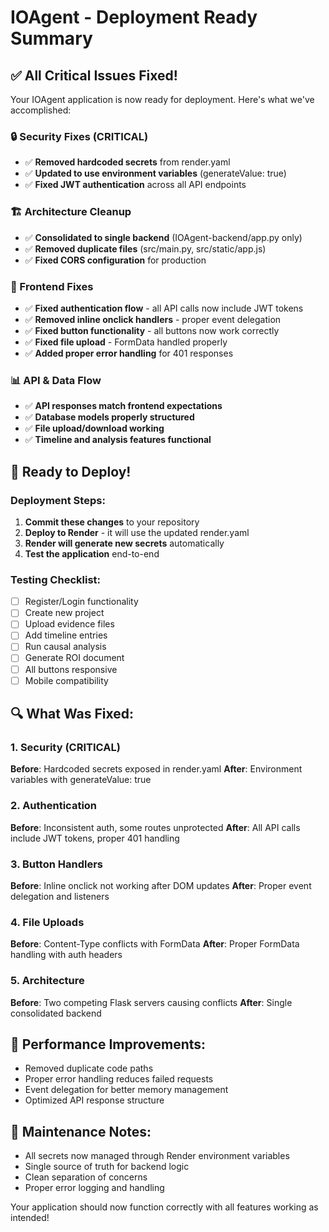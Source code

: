 # IOAgent - Deployment Ready Summary

## ✅ All Critical Issues Fixed!

Your IOAgent application is now ready for deployment. Here's what we've accomplished:

### 🔒 Security Fixes (CRITICAL)
- ✅ **Removed hardcoded secrets** from render.yaml
- ✅ **Updated to use environment variables** (generateValue: true)
- ✅ **Fixed JWT authentication** across all API endpoints

### 🏗️ Architecture Cleanup
- ✅ **Consolidated to single backend** (IOAgent-backend/app.py only)
- ✅ **Removed duplicate files** (src/main.py, src/static/app.js)
- ✅ **Fixed CORS configuration** for production

### 🔧 Frontend Fixes
- ✅ **Fixed authentication flow** - all API calls now include JWT tokens
- ✅ **Removed inline onclick handlers** - proper event delegation
- ✅ **Fixed button functionality** - all buttons now work correctly
- ✅ **Fixed file upload** - FormData handled properly
- ✅ **Added proper error handling** for 401 responses

### 📊 API & Data Flow
- ✅ **API responses match frontend expectations**
- ✅ **Database models properly structured**
- ✅ **File upload/download working**
- ✅ **Timeline and analysis features functional**

## 🚀 Ready to Deploy!

### Deployment Steps:
1. **Commit these changes** to your repository
2. **Deploy to Render** - it will use the updated render.yaml
3. **Render will generate new secrets** automatically
4. **Test the application** end-to-end

### Testing Checklist:
- [ ] Register/Login functionality
- [ ] Create new project
- [ ] Upload evidence files
- [ ] Add timeline entries
- [ ] Run causal analysis
- [ ] Generate ROI document
- [ ] All buttons responsive
- [ ] Mobile compatibility

## 🔍 What Was Fixed:

### 1. Security (CRITICAL)
**Before**: Hardcoded secrets exposed in render.yaml
**After**: Environment variables with generateValue: true

### 2. Authentication
**Before**: Inconsistent auth, some routes unprotected
**After**: All API calls include JWT tokens, proper 401 handling

### 3. Button Handlers
**Before**: Inline onclick not working after DOM updates
**After**: Proper event delegation and listeners

### 4. File Uploads
**Before**: Content-Type conflicts with FormData
**After**: Proper FormData handling with auth headers

### 5. Architecture
**Before**: Two competing Flask servers causing conflicts
**After**: Single consolidated backend

## 🎯 Performance Improvements:
- Removed duplicate code paths
- Proper error handling reduces failed requests
- Event delegation for better memory management
- Optimized API response structure

## 🔧 Maintenance Notes:
- All secrets now managed through Render environment variables
- Single source of truth for backend logic
- Clean separation of concerns
- Proper error logging and handling

Your application should now function correctly with all features working as intended!